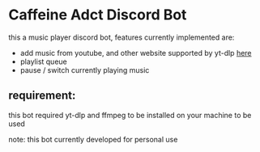 # Caffeine Adct Discord Bot

this a music player discord bot, features currently implemented are:
- add music from youtube, and other website supported by yt-dlp [here](https://github.com/yt-dlp/yt-dlp/blob/master/supportedsites.md)
- playlist queue
- pause / switch currently playing music

## requirement:
this bot required yt-dlp and ffmpeg to be installed on your machine to be used

note: this bot currently developed for personal use
